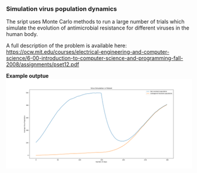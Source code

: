 ### Simulation virus population dynamics

The sript uses Monte Carlo methods to run a large number of trials which simulate the evolution of antimicrobial resistance for different viruses in the human body.

A full description of the problem is available here: https://ocw.mit.edu/courses/electrical-engineering-and-computer-science/6-00-introduction-to-computer-science-and-programming-fall-2008/assignments/pset12.pdf


**Example outptue**
![Alt text](./images/fig-2.png?raw=true "Virus population dynamics")
